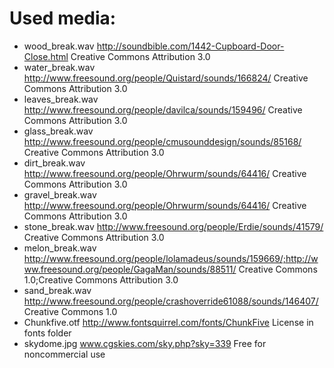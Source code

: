 # Used media:

- wood_break.wav http://soundbible.com/1442-Cupboard-Door-Close.html Creative Commons Attribution 3.0
- water_break.wav http://www.freesound.org/people/Quistard/sounds/166824/ Creative Commons Attribution 3.0
- leaves_break.wav http://www.freesound.org/people/davilca/sounds/159496/ Creative Commons Attribution 3.0
- glass_break.wav http://www.freesound.org/people/cmusounddesign/sounds/85168/ Creative Commons Attribution 3.0
- dirt_break.wav http://www.freesound.org/people/Ohrwurm/sounds/64416/ Creative Commons Attribution 3.0
- gravel_break.wav http://www.freesound.org/people/Ohrwurm/sounds/64416/ Creative Commons Attribution 3.0
- stone_break.wav http://www.freesound.org/people/Erdie/sounds/41579/ Creative Commons Attribution 3.0
- melon_break.wav http://www.freesound.org/people/lolamadeus/sounds/159669/;http://www.freesound.org/people/GagaMan/sounds/88511/ Creative Commons 1.0;Creative Commons Attribution 3.0
- sand_break.wav http://www.freesound.org/people/crashoverride61088/sounds/146407/ Creative Commons 1.0
- Chunkfive.otf http://www.fontsquirrel.com/fonts/ChunkFive License in fonts folder
- skydome.jpg
www.cgskies.com/sky.php?sky=339
Free for noncommercial use
